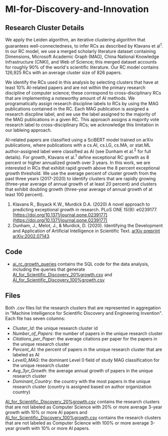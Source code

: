 # MI-for-Discovery-and-Innovation

## Research Cluster Details

We apply the Leiden algorithm, an iterative clustering algorithm that guarantees well-connectedness, to infer RCs as described by Klavans et al<sup>1</sup>. In our RC model, we use a merged scholarly literature dataset containing Dimensions, Microsoft Academic Graph (MAG), China National Knowledge Infrastructure (CNKI), and Web of Science; this merged dataset accounts for roughly 90% of the world's scientific literature. Our RC model contains 126,925 RCs with an average cluster size of 826 papers. 

We identify the RCs used in this analysis by selecting clusters that have at least 10% AI-related papers and are not within the primary research discipline of computer science; these correspond to cross-disciplinary RCs that are implementing a noteworthy amount of AI methods. We programatically assign research discipline labels to RCs by using the MAG publications contained in the RC. Each MAG publication is assigned a research discpline label, and we use the label assigned to the majority of the MAG publications in a given RC. This approach assigns a majority vote research label to cross-disciplinary RCs; we acknowledge this limitation in our lableing approach. 

AI-related papers are classified using a SciBERT model trained on arXiv publications, where publications with a cs.AI, cs.LG, cs.MA, or stat.ML author-assigned label were classified as AI (see Dunham et al.<sup>2</sup> for full details). For growth, Klavans et al.<sup>1</sup> define exceptional RC growth as 8 percent or higher annualized growth over 3 years. In this work, we are interested in RCs that exhibit rapid growth above the 8 percent exceptional growth threshold. We use the average percent of cluster growth from the past three years (2017-2020) to identify clusters that are rapidly growing (three-year average of annual growth of at least 20 percent) and clusters that exhibit doubling growth (three-year average of annual growth of at least 100 percent). 

1. Klavans R., Boyack K.W., Murdick D.A. (2020) A novel approach to predicting exceptional growth in research. PLoS ONE 15(9): e0239177. [https://doi.org/10.1371/journal.pone.0239177](https://doi.org/10.1371/journal.pone.0239177)
2. Dunham, J., Melot, J., & Murdick, D. (2020). Identifying the Development and Application of Artificial Intelligence in Scientific Text. [arXiv preprint arXiv:2002.07143](https://arxiv.org/abs/2002.07143).



## Code
* [ai_rc_growth_queries](https://github.com/georgetown-cset/MI-for-Discovery-and-Innovation/blob/main/ai_rc_growth_queries.sql) contains the SQL code for the data analysis, including the queries that generate [AI_for_Scientific_Discovery_20%growth.csv](https://github.com/georgetown-cset/MI-for-Discovery-and-Innovation/blob/main/AI%20for%20Scientific%20Discovery_20%25growth.csv) and [AI_for_Scientific_Discovery_100%growth.csv](https://github.com/georgetown-cset/MI-for-Discovery-and-Innovation/blob/main/AI%20for%20Scientific%20Discovery_100%25growth.csv)

## Files 
Both .csv files list the research clusters that are represented in aggregation in "Machine Intelligence for Scientific Discovery and Engineering Invention". 
Each file has seven columns:
* <em>Cluster_Id</em>: the unique research cluster id
* <em>Number_of_Papers</em>: the number of papers in the unique research cluster
* <em>Citations_per_Paper</em>: the average citations per paper for the papers in the unique research cluster
* <em>Percent_AI</em>: the percent of papers in the unique research cluster that are labeled as AI
* <em>Level0_MAG</em>: the dominant Level 0 field of study MAG classification for the unique research cluster
* <em>Avg_3yr_Growth</em>: the average annual growth of papers in the unique research cluster
* <em>Dominant_Country</em>: the country with the most papers in the unique research cluster (country is assigned based on author organization country)

[AI_for_Scientific_Discovery_20%growth.csv](https://github.com/georgetown-cset/MI-for-Discovery-and-Innovation/blob/main/AI%20for%20Scientific%20Discovery_20%25growth.csv) contains the research clusters that are not labeled as Computer Science with 20% or more average 3-year growth with 10% or more AI papers and [AI_for_Scientific_Discovery_100%growth.csv](https://github.com/georgetown-cset/MI-for-Discovery-and-Innovation/blob/main/AI%20for%20Scientific%20Discovery_100%25growth.csv) contains the research clusters that are not labeled as Computer Science with 100% or more average 3-year growth with 10% or more AI papers.
